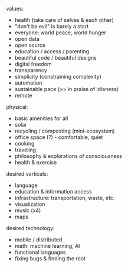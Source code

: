 
values:
- health (take care of selves & each other)
- "don't be evil" is barely a start
- everyone: world peace, world hunger
- open data
- open source
- education / access / parenting
- beautiful code / beautiful designs
- digital freedom
- transparency
- simplicity (constraining complexity)
- automation
- sustainable pace (>> in praise of idleness)
- remote

physical:
- basic amenities for all
- solar
- recycling / composting (mini-ecosystem)
- office space (?) - comfortable, quiet
- cooking
- traveling
- philosophy & explorations of consciousness
- health & exercise

desired verticals:
- language
- education & information access
- infrastructure: transportation, waste, etc.
- visualization
- music (x4)
- maps

desired technology:
- mobile / distributed
- math: machine learning, AI
- functional languages
- fixing bugs & finding the root
